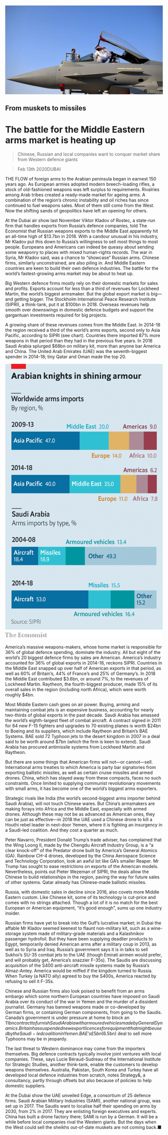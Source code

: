 ![](./images/20200215_WBP504.jpg)

## From muskets to missiles

# The battle for the Middle Eastern arms market is heating up

> Chinese, Russian and local companies want to conquer market share from Western defence giants

> Feb 13th 2020DUBAI

THE FLOW of foreign arms to the Arabian peninsula began in earnest 150 years ago. As European armies adopted modern breech-loading rifles, a stock of old-fashioned weapons was left surplus to requirements. Rivalries among Arab tribes created a ready-made market for ageing arms. A combination of the region’s chronic instability and oil riches has since continued to fuel weapons sales. Most of them still come from the West. Now the shifting sands of geopolitics have left an opening for others.

At the Dubai air show last November Viktor Kladov of Rostec, a state-run firm that handles exports from Russia’s defence companies, told The Economist that Russian weapons exports to the Middle East apparently hit an all-time high of $13.7bn in 2018. With a candour unusual in his industry, Mr Kladov put this down to Russia’s willingness to sell most things to most people. Europeans and Americans can indeed be queasy about sending some weaponry to places with mixed human-rights records. The war in Syria, Mr Kladov said, was a chance to “showcase” Russian arms. Chinese firms, similarly unconstrained, are also piling in. And Middle Eastern countries are keen to build their own defence industries. The battle for the world’s fastest-growing arms market may be about to heat up.

Big Western defence firms mostly rely on their domestic markets for sales and profits. Exports account for less than a third of revenues for Lockheed Martin, the world’s biggest armsmaker. But the global export market is big—and getting bigger. The Stockholm International Peace Research Institute (SIPRI), a think-tank, put it at $100bn in 2018. Overseas revenues help smooth over downswings in domestic defence budgets and support the gargantuan investments required for big projects.

A growing share of these revenues comes from the Middle East. In 2014-18 the region received a third of the world’s arms exports, second only to Asia Pacific, according to SIPRI (see chart). Countries there imported 87% more weapons in that period than they had in the previous five years. In 2018 Saudi Arabia splurged $68bn on military kit, more than anyone bar America and China. The United Arab Emirates (UAE) was the seventh-biggest spender in 2014-18; tiny Qatar and Oman made the top 20.

![](./images/20200215_WBC343.png)

America’s massive weapons-makers, whose home market is responsible for 36% of global defence spending, dominate the industry. All but eight of the world’s 20 biggest defence firms by sales are American. America’s industry accounted for 36% of global exports in 2014-18, reckons SIPRI. Countries in the Middle East snapped up over half of American exports in that period, as well as 60% of Britain’s, 44% of France’s and 25% of Germany’s. In 2018 the Middle East contributed $3.6bn, or around 7%, to the revenues of Lockheed Martin. Raytheon, the fourth-biggest producer, made 15% of its overall sales in the region (including north Africa), which were worth roughly $4bn.

Most Middle Eastern cash goes on air power. Buying, arming and maintaining combat jets is an expensive business, accounting for nearly two-thirds of global exports in the past decade. Saudi Arabia has amassed the world’s eighth-largest fleet of combat aircraft. A contract signed in 2011 for 84 new F-15 fighters and upgrades to 70 existing planes is worth $24bn to Boeing and its suppliers, which include Raytheon and Britain’s BAE Systems. BAE sold 72 Typhoon jets to the desert kingdom in 2007 in a deal said to be worth around $7bn (which the firm is keen to extend). Saudi Arabia has procured antimissile systems from Lockheed Martin and Raytheon.

But there are some things that American firms will not—or cannot—sell. International arms treaties to which America is party bar signatories from exporting ballistic missiles, as well as certain cruise missiles and armed drones. China, which has stayed away from these compacts, faces no such constraints. Once limited to supplying communist revolutionary movements with small arms, it has become one of the world’s biggest arms exporters.

Strategic rivals like India (the world’s second-biggest arms importer behind Saudi Arabia), will not touch Chinese wares. But China’s armsmakers are making forays into Africa and the Middle East, especially with armed drones. Although these may not be as advanced as American ones, they can be just as effective—in 2018 the UAE used a Chinese drone to kill a Houthi rebel leader in next-door Yemen, where it is fighting an insurgency in a Saudi-led coalition. And they cost a quarter as much.

Peter Navarro, President Donald Trump’s trade adviser, has complained that the Wing Loong II, made by the Chengdu Aircraft Industry Group, is a “a clear knock-off” of the Predator drone built by America’s General Atomics (GA). Rainbow CH-4 drones, developed by the China Aerospace Science and Technology Corporation, look an awful lot like GA’s smaller Reaper. Mr Trump has sought to ease restrictions on exports of the American models. Nevertheless, points out Pieter Wezeman of SIPRI, the deals allow the Chinese to build relationships in the region, paving the way for future sales of other systems. Qatar already has Chinese-made ballistic missiles.

Russia, with domestic sales in decline since 2016, also covets more Middle Eastern custom. Like Chinese kit, some of its technology is cut-price and comes with no strings attached. Though a lot of it is no match for the best European or American equipment, “it’s good enough”, sums up one industry insider.

Russian firms have yet to break into the Gulf’s lucrative market; in Dubai the affable Mr Kladov seemed keenest to flaunt non-military kit, such as a wine-storage system made of military-grade materials and a Kalashnikov passenger hydrofoil. But they have been supplying deadlier products to Egypt, temporarily denied American arms after a military coup in 2013, as well as to Syria and Iraq. Russia’s government says it is in talks to sell Sukhoi’s SU-35 combat jets to the UAE (though Emirati airmen would prefer, and will probably get, America’s snazzier F-35s). The Saudis are discussing acquisition of the S400 anti-aircraft missile systems made by Russia’s Almaz-Antey. America would be miffed if the kingdom turned to Russia. When Turkey (a NATO ally) agreed to buy the S400s, America reacted by refusing to sell it F-35s.

Chinese and Russian firms also look poised to benefit from an arms embargo which some northern European countries have imposed on Saudi Arabia over its conduct of the war in Yemen and the murder of a dissident journalist. Germany has banned weapons made or co-developed by German firms, or containing German components, from going to the Saudis. Canada’s government is under pressure at home to block an $11bn contract to furnish Saudi Arabia with armoured vehicles made by General Dynamics. Britain has suspended new export licences for equipment that might be used by the Saudi-led coalition in Yemen. BAE’s £5bn ($6.5bn) deal to sell more Typhoons may be in jeopardy.

The last threat to Western dominance may come from the importers themselves. Big defence contracts typically involve joint ventures with local companies. These, says Lucie Béraud-Sudreau of the International Institute for Strategic Studies, another think-tank, enable the customers to develop weapons themselves. Australia, Pakistan, South Korea and Turkey have all developed local defence industries from scratch, notes Strategy&, a consultancy, partly through offsets but also because of policies to help domestic suppliers.

At the Dubai show the UAE unveiled Edge, a consortium of 25 defence firms. Saudi Arabian Military Industries (SAMI), another national group, was set up in 2017. The Saudis want to localise half their spending on arms by 2030, from 2% in 2017. They are enlisting foreign executives and experts. China has built a drone factory there; SAMI is run by a German. It will be a while before local companies rival the Western giants. But the days when the West could sell the sheikhs out-of-date muskets are not coming back.■